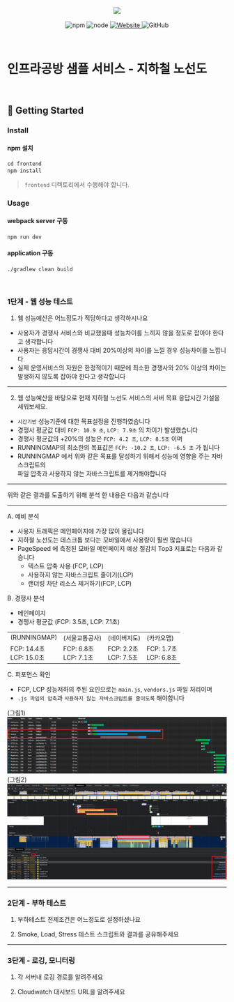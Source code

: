 <p align="center">
    <img width="200px;" src="https://raw.githubusercontent.com/woowacourse/atdd-subway-admin-frontend/master/images/main_logo.png"/>
</p>
<p align="center">
  <img alt="npm" src="https://img.shields.io/badge/npm-%3E%3D%205.5.0-blue">
  <img alt="node" src="https://img.shields.io/badge/node-%3E%3D%209.3.0-blue">
  <a href="https://edu.nextstep.camp/c/R89PYi5H" alt="nextstep atdd">
    <img alt="Website" src="https://img.shields.io/website?url=https%3A%2F%2Fedu.nextstep.camp%2Fc%2FR89PYi5H">
  </a>
  <img alt="GitHub" src="https://img.shields.io/github/license/next-step/atdd-subway-service">
</p>

<br>

# 인프라공방 샘플 서비스 - 지하철 노선도

<br>

## 🚀 Getting Started

### Install
#### npm 설치
```
cd frontend
npm install
```
> `frontend` 디렉토리에서 수행해야 합니다.

### Usage
#### webpack server 구동
```
npm run dev
```
#### application 구동
```
./gradlew clean build
```
<br>

### 1단계 - 웹 성능 테스트
1. 웹 성능예산은 어느정도가 적당하다고 생각하시나요

- 사용자가 경쟁사 서비스와 비교했을때 성능차이를 느끼지 않을 정도로 잡아야 한다고 생각합니다
- 사용자는 응답시간이 경쟁사 대비 20%이상의 차이를 느낄 경우 성능차이를 느낍니다
- 실제 운영서비스의 자원은 한정적이기 때문에 최소한 경쟁사와 20% 이상의 차이는<br>
  발생하지 않도록 잡아야 한다고 생각합니다

---

2. 웹 성능예산을 바탕으로 현재 지하철 노선도 서비스의 서버 목표 응답시간 가설을 세워보세요.

- `시간기반` 성능기준에 대한 목표설정을 진행하였습니다
- 경쟁사 평균값 대비 `FCP: 10.9 초`, `LCP: 7.9초` 의 차이가 발생했습니다
- 경쟁사 평균값의 +20%의 성능은 `FCP: 4.2 초`, `LCP: 8.5초` 이며
- RUNNINGMAP의 최소한의 목표값은 `FCP: -10.2 초`, `LCP: -6.5 초` 가 됩니다
- RUNNINGMAP 에서 위와 같은 목표를 달성하기 위해서 성능에 영향을 주는 자바스크립트의<br>
  파일 압축과 사용하지 않는 자바스크립트를 제거해야합니다

---

위와 같은 결과를 도출하기 위해 분석 한 내용은 다음과 같습니다

---

A. 예비 분석
- 사용자 트래픽은 메인페이지에 가장 많이 몰립니다
- 지하철 노선도는 데스크톱 보다는 모바일에서 사용량이 훨씬 많습니다
- PageSpeed 에 측정된 모바일 메인페이지 예상 절감치 Top3 지표로는 다음과 같습니다
    - 텍스트 압축 사용 (FCP, LCP)
    - 사용하지 않는 자바스크립트 줄이기(LCP)
    - 랜더링 차단 리소스 제거하기(FCP, LCP)

B. 경쟁사 분석
- 메인페이지
- 경쟁사 평균값 (FCP: 3.5초, LCP: 7.1초)

<table>
<tr>
    <td>(RUNNINGMAP)</td><td>(서울교통공사)</td><td>(네이버지도)</td><td>(카카오맵)</td>
</tr>

<tr>
    <td>
        FCP: 14.4초<br>
        LCP: 15.0초
    </td>
    <td>
        FCP: 6.8초<br>
        LCP: 7.1초
    </td>
    <td>
        FCP: 2.2초<br>
        LCP: 7.5초
    </td>
    <td>
        FCP: 1.7초<br>
        LCP: 6.8초
    </td>
</tr>
</table>

C. 퍼포먼스 확인
- FCP, LCP 성능저하의 주된 요인으로는 `main.js`, `vendors.js` 파일 처리이며
- `.js 파입의 압축`과 `사용하지 않는 자바스크립트를 줄이도록` 해야합니다

(그림1)
![img.png](docs/img.png)
(그림2)
![img.png](docs/img2.png)

---

### 2단계 - 부하 테스트
1. 부하테스트 전제조건은 어느정도로 설정하셨나요

2. Smoke, Load, Stress 테스트 스크립트와 결과를 공유해주세요

---

### 3단계 - 로깅, 모니터링
1. 각 서버내 로깅 경로를 알려주세요

2. Cloudwatch 대시보드 URL을 알려주세요
